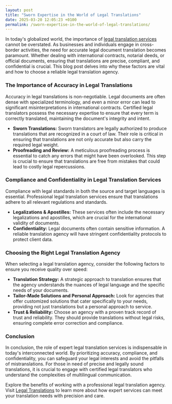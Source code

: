 ```yaml
---
layout: post
title: "Sworn Expertise in the World of Legal Translations"
date: 2025-03-20 12:05:23 +0100
permalink: /sworn-expertise-in-the-world-of-legal-translations/
---
```



In today's globalized world, the importance of [legal translation services](https://www.legaltranslations.be/) cannot be overstated. As businesses and individuals engage in cross-border activities, the need for accurate legal document translation becomes paramount. Whether dealing with international contracts, notarial deeds, or official documents, ensuring that translations are precise, compliant, and confidential is crucial. This blog post delves into why these factors are vital and how to choose a reliable legal translation agency.

### The Importance of Accuracy in Legal Translations

Accuracy in legal translations is non-negotiable. Legal documents are often dense with specialized terminology, and even a minor error can lead to significant misinterpretations in international contracts. Certified legal translators possess the necessary expertise to ensure that every term is correctly translated, maintaining the document's integrity and intent.

- **Sworn Translations:** Sworn translators are legally authorized to produce translations that are recognized in a court of law. Their role is critical in ensuring that translations are not only accurate but also carry the required legal weight.
- **Proofreading and Review:** A meticulous proofreading process is essential to catch any errors that might have been overlooked. This step is crucial to ensure that translations are free from mistakes that could lead to costly legal repercussions.

### Compliance and Confidentiality in Legal Translation Services

Compliance with legal standards in both the source and target languages is essential. Professional legal translation services ensure that translations adhere to all relevant regulations and standards.

- **Legalizations & Apostilles:** These services often include the necessary legalizations and apostilles, which are crucial for the international validity of documents.
- **Confidentiality:** Legal documents often contain sensitive information. A reliable translation agency will have stringent confidentiality protocols to protect client data.

### Choosing the Right Legal Translation Agency

When selecting a legal translation agency, consider the following factors to ensure you receive quality over speed:

- **Translation Strategy:** A strategic approach to translation ensures that the agency understands the nuances of legal language and the specific needs of your documents.
- **Tailor-Made Solutions and Personal Approach:** Look for agencies that offer customized solutions that cater specifically to your needs, providing not just translations but a personal approach to service.
- **Trust & Reliability:** Choose an agency with a proven track record of trust and reliability. They should provide translations without legal risks, ensuring complete error correction and compliance.
  
### Conclusion

In conclusion, the role of expert legal translation services is indispensable in today's interconnected world. By prioritizing accuracy, compliance, and confidentiality, you can safeguard your legal interests and avoid the pitfalls of mistranslations. For those in need of precise and legally sound translations, it is crucial to engage with certified legal translators who understand the complexities of multilingual communication.

Explore the benefits of working with a professional legal translation agency. Visit [Legal Translations](https://www.legaltranslations.be/) to learn more about how expert services can meet your translation needs with precision and care.